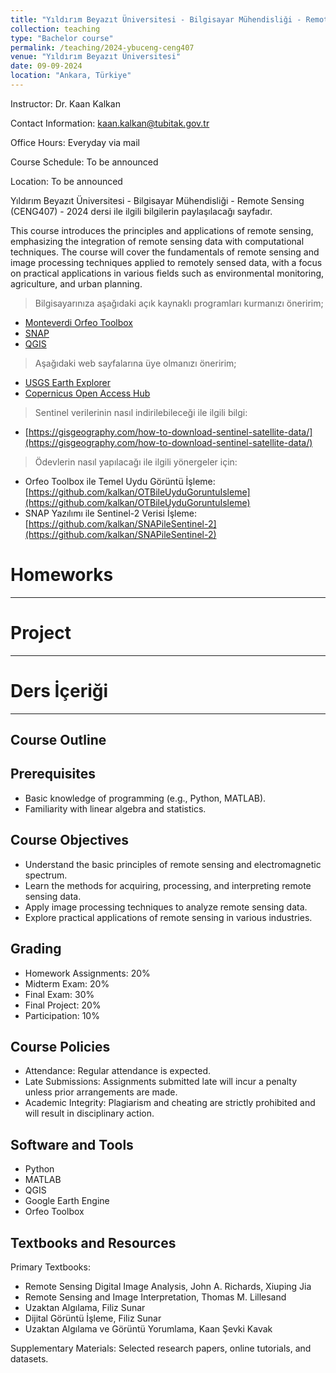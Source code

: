 ```yaml
---
title: "Yıldırım Beyazıt Üniversitesi - Bilgisayar Mühendisliği - Remote Sensing (CENG407) - 2024"
collection: teaching
type: "Bachelor course"
permalink: /teaching/2024-ybuceng-ceng407
venue: "Yıldırım Beyazıt Üniversitesi"
date: 09-09-2024
location: "Ankara, Türkiye"
---
```


Instructor: Dr. Kaan Kalkan

Contact Information: kaan.kalkan@tubitak.gov.tr

Office Hours: Everyday via mail

Course Schedule: To be announced

Location: To be announced


Yıldırım Beyazıt Üniversitesi - Bilgisayar Mühendisliği - Remote Sensing (CENG407) - 2024 dersi ile ilgili bilgilerin paylaşılacağı sayfadır.

This course introduces the principles and applications of remote sensing, emphasizing the integration of remote sensing data with computational techniques. The course will cover the fundamentals of remote sensing and image processing techniques applied to remotely sensed data, with a focus on practical applications in various fields such as environmental monitoring, agriculture, and urban planning.

> Bilgisayarınıza aşağıdaki açık kaynaklı programları kurmanızı öneririm;
* [Monteverdi Orfeo Toolbox](https://www.orfeo-toolbox.org/download/)
* [SNAP](https://step.esa.int/main/download/snap-download/)
* [QGIS](https://qgis.org/en/site/forusers/download.html)

> Aşağıdaki web sayfalarına üye olmanızı öneririm;
* [USGS Earth Explorer](https://earthexplorer.usgs.gov/)
* [Copernicus Open Access Hub](https://browser.dataspace.copernicus.eu/)

> Sentinel verilerinin nasıl indirilebileceği ile ilgili bilgi:
* [https://gisgeography.com/how-to-download-sentinel-satellite-data/](https://gisgeography.com/how-to-download-sentinel-satellite-data/)

> Ödevlerin nasıl yapılacağı ile ilgili yönergeler için:
* Orfeo Toolbox ile Temel Uydu Görüntü İşleme: [https://github.com/kalkan/OTBileUyduGoruntuIsleme](https://github.com/kalkan/OTBileUyduGoruntuIsleme)
* SNAP Yazılımı ile Sentinel-2 Verisi İşleme: [https://github.com/kalkan/SNAPileSentinel-2](https://github.com/kalkan/SNAPileSentinel-2)

# Homeworks
------
  
# Project
------

# Ders İçeriği
------
## Course Outline


## Prerequisites
*	Basic knowledge of programming (e.g., Python, MATLAB).
*	Familiarity with linear algebra and statistics.


## Course Objectives
*	Understand the basic principles of remote sensing and electromagnetic spectrum.
*	Learn the methods for acquiring, processing, and interpreting remote sensing data.
*	Apply image processing techniques to analyze remote sensing data.
*	Explore practical applications of remote sensing in various industries.

## Grading 
*	Homework Assignments: 20%
*	Midterm Exam: 20%
*	Final Exam: 30%
*	Final Project: 20%
*	Participation: 10%

## Course Policies
* Attendance: Regular attendance is expected.
*	Late Submissions: Assignments submitted late will incur a penalty unless prior arrangements are made.
*	Academic Integrity: Plagiarism and cheating are strictly prohibited and will result in disciplinary action.

## Software and Tools
*	Python
*	MATLAB
*	QGIS
*	Google Earth Engine
*	Orfeo Toolbox

## Textbooks and Resources

Primary Textbooks: 

* Remote Sensing Digital Image Analysis, John A. Richards, Xiuping Jia
* Remote Sensing and Image Interpretation, Thomas M. Lillesand
*	Uzaktan Algılama, Filiz Sunar
*	Dijital Görüntü İşleme, Filiz Sunar
*	Uzaktan Algılama ve Görüntü Yorumlama, Kaan Şevki Kavak

Supplementary Materials: Selected research papers, online tutorials, and datasets.

